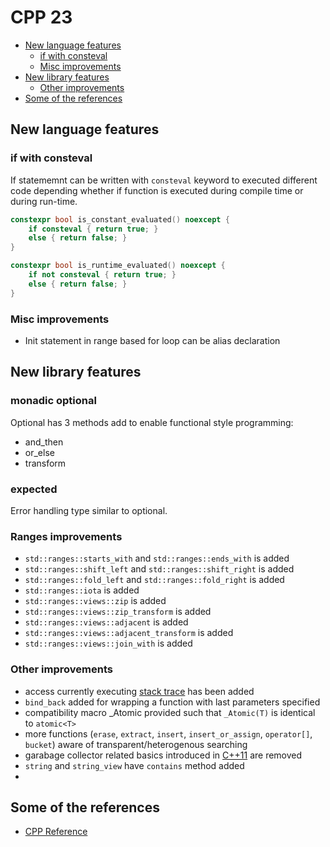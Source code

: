 # CPP 23

<!-- toc -->

- [New language features](#new-language-features)
  * [if with consteval](#if-with-consteval)
  * [Misc improvements](#misc-improvements)
- [New library features](#new-library-features)
  * [Other improvements](#other-improvements)
- [Some of the references](#some-of-the-references)

<!-- tocstop -->

## New language features

### if with consteval

If statememnt can be written with `consteval` keyword to executed different code depending whether if function is executed during compile time or during run-time.

```cpp
constexpr bool is_constant_evaluated() noexcept {
    if consteval { return true; }
    else { return false; }
}

constexpr bool is_runtime_evaluated() noexcept {
    if not consteval { return true; }
    else { return false; }
}
```

### Misc improvements

- Init statement in range based for loop can be alias declaration

## New library features

### monadic optional

Optional has 3 methods add to enable functional style programming:

- and_then
- or_else
- transform

### expected

Error handling type similar to optional.


### Ranges improvements

- `std::ranges::starts_with` and `std::ranges::ends_with` is added
- `std::ranges::shift_left` and `std::ranges::shift_right` is added
- `std::ranges::fold_left` and `std::ranges::fold_right` is added
- `std::ranges::iota` is added
- `std::ranges::views::zip` is added
- `std::ranges::views::zip_transform` is added
- `std::ranges::views::adjacent` is added
- `std::ranges::views::adjacent_transform` is added
- `std::ranges::views::join_with` is added


### Other improvements
- access currently executing [stack trace](https://en.cppreference.com/w/cpp/utility/basic_stacktrace) has been added
- `bind_back` added for wrapping a function with last parameters specified 
- compatibility macro _Atomic provided such that `_Atomic(T)` is identical to `atomic<T>`
- more functions (`erase`, `extract`, `insert`, `insert_or_assign`, `operator[]`, `bucket`) aware of transparent/heterogenous searching
- garabage collector related basics introduced in [C++11](cpp11.md#allow-garbage-collected-implementations) are removed
- `string` and `string_view` have `contains` method added
- 


## Some of the references
- [CPP Reference](https://en.cppreference.com/)

